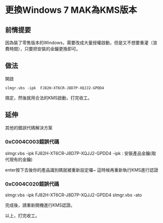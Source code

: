 # 更換Windows 7 MAK為KMS版本

## 前情提要

因為裝了零售版本的Windows，需要改成大量授權啟動，但是又不想要重灌（浪費時間），只要把安裝的金鑰更換即可。

## 做法

開啟

    slmgr.vbs -ipk  FJ82H-XT6CR-J8D7P-XQJJ2-GPDD4

搞定，然後就用合法的KMS啟動，打完收工。


## 延伸

其他的錯誤代碼解決方案

### 0xC004C003錯誤代碼
slmgr.vbs -ipk  FJ82H-XT6CR-J8D7P-XQJJ2-GPDD4
  -ipk : 安裝產品金鑰(取代現有的金鑰)

   enter按下去後你的產品識別碼就被重新設定囉~
   這時候再重新執行KMS進行認證

### 0xC004C020錯誤代碼
slmgr.vbs -ipk FJ82H-XT6CR-J8D7P-XQJJ2-GPDD4
slmgr.vbs -ato

完成後，請重新開機進行KMS認證。

以上，打完收工。